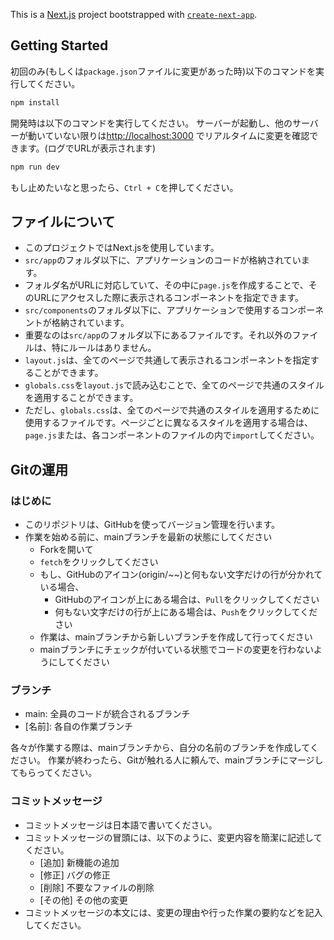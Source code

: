 This is a [Next.js](https://nextjs.org/) project bootstrapped with [`create-next-app`](https://github.com/vercel/next.js/tree/canary/packages/create-next-app).

## Getting Started
初回のみ(もしくは`package.json`ファイルに変更があった時)以下のコマンドを実行してください。
```bash
npm install
```

開発時は以下のコマンドを実行してください。
サーバーが起動し、他のサーバーが動いていない限りは[http://localhost:3000](http://localhost:3000) でリアルタイムに変更を確認できます。(ログでURLが表示されます)

```bash
npm run dev
```
もし止めたいなと思ったら、`Ctrl + C`を押してください。

## ファイルについて
- このプロジェクトではNext.jsを使用しています。
- `src/app`のフォルダ以下に、アプリケーションのコードが格納されています。
- フォルダ名がURLに対応していて、その中に`page.js`を作成することで、そのURLにアクセスした際に表示されるコンポーネントを指定できます。
- `src/components`のフォルダ以下に、アプリケーションで使用するコンポーネントが格納されています。
- 重要なのは`src/app`のフォルダ以下にあるファイルです。それ以外のファイルは、特にルールはありません。
- `layout.js`は、全てのページで共通して表示されるコンポーネントを指定することができます。
- `globals.css`を`layout.js`で読み込むことで、全てのページで共通のスタイルを適用することができます。
- ただし、`globals.css`は、全てのページで共通のスタイルを適用するために使用するファイルです。ページごとに異なるスタイルを適用する場合は、`page.js`または、各コンポーネントのファイルの内で`import`してください。

## Gitの運用
### はじめに
- このリポジトリは、GitHubを使ってバージョン管理を行います。
- 作業を始める前に、mainブランチを最新の状態にしてください
  - Forkを開いて
  - `fetch`をクリックしてください
  - もし、GitHubのアイコン(origin/~~)と何もない文字だけの行が分かれている場合、
    - GitHubのアイコンが上にある場合は、`Pull`をクリックしてください
    - 何もない文字だけの行が上にある場合は、`Push`をクリックしてください
  - 作業は、mainブランチから新しいブランチを作成して行ってください
  - mainブランチにチェックが付いている状態でコードの変更を行わないようにしてください
### ブランチ
- main: 全員のコードが統合されるブランチ
- \[名前\]: 各自の作業ブランチ

各々が作業する際は、mainブランチから、自分の名前のブランチを作成してください。
作業が終わったら、Gitが触れる人に頼んで、mainブランチにマージしてもらってください。

### コミットメッセージ
- コミットメッセージは日本語で書いてください。
- コミットメッセージの冒頭には、以下のように、変更内容を簡潔に記述してください。
  - \[追加\] 新機能の追加
  - \[修正\] バグの修正
  - \[削除\] 不要なファイルの削除
  - \[その他\] その他の変更
- コミットメッセージの本文には、変更の理由や行った作業の要約などを記入してください。